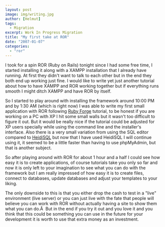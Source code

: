 ```yaml
---
layout: post
image: img/writing.jpg
author: [Helmut]
tags:
  - Migration
excerpt: Work In Progress Migration
title: "My first take at ROR"
date: "2007-01-07"
categories: 
  - "ror"
---
```


I took for a spin ROR (Ruby on Rails) tonight since I had some free time, I started installing it along with a XAMPP installation that I already have running. At first they didn't want to talk to each other but in the end they both end up working just fine. I would like to write yet just another tutorial about how to have XAMPP and ROR working together but if everything runs smooth I might ditch XAMPP and have ROR by itself.

So I started to play around with installing the framework around 10:00 PM and by 1:30 AM (which is right now) I was able to write my first small application with ROR following [Ruby Forge](http://instantrails.rubyforge.org/tutorial/index.html "Ruby Forge") tutorial, to be honest if you are working on a PC with XP I hit some small walls but it wasn't too difficult to figure it out. But it would be really nice if the tutorial could be adjusted for XP users specially while using the command line and the installer's interface. Also there is a very small variation from using the SQL editor compared to [HeidiSQL](http://www.heidisql.com/ "HeidiSQL") but now that I have used HeidiSQL I will continue using it, it seemed to be a little faster than having to use phpMyAdmin, but that is another subject.

So after playing around with ROR for about 1 hour and a half I could see how easy it is to create applications, of course tutorials take you only so far and now it is only left to your imagination to see what you can do with the framework but I am really impressed of how easy it is to create files, connect to databases, update databases and adjust your templates to your liking.

The only downside to this is that you either drop the cash to test in a "live" environment (live server) or you can just live with the fate that people will believe you can work with ROR without actually having a site to show them what you can do.Â  But in the end if you try it out and you love it and you think that this could be something you can use in the future for your development it is worth to use that extra money as an investment.
